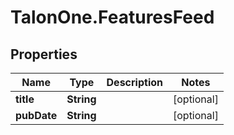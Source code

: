 # TalonOne.FeaturesFeed

## Properties
Name | Type | Description | Notes
------------ | ------------- | ------------- | -------------
**title** | **String** |  | [optional] 
**pubDate** | **String** |  | [optional] 


